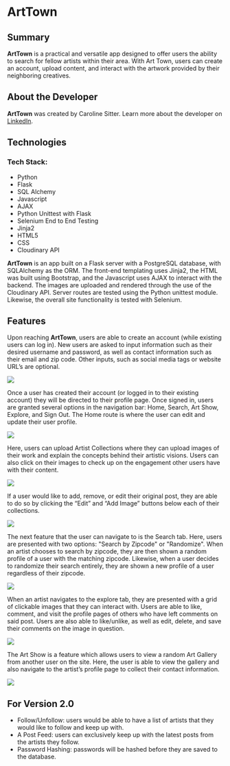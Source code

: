 # ArtTown

## Summary

**ArtTown** is a practical and versatile app designed to offer users the ability to search for fellow artists within their area. With Art Town, users can create an account, upload content, and interact with the artwork provided by their neighboring creatives.


## About the Developer
**ArtTown** was created by Caroline Sitter. Learn more about the developer on [LinkedIn](https://www.linkedin.com/in/caroline-sitter-385a11219/).


## Technologies
### Tech Stack:
* Python
* Flask
* SQL Alchemy
* Javascript
* AJAX
* Python Unittest with Flask
* Selenium End to End Testing
* Jinja2
* HTML5
* CSS
* Cloudinary API

**ArtTown** is an app built on a Flask server with a PostgreSQL database, with SQLAlchemy as the ORM. The front-end templating uses Jinja2, the HTML was built using Bootstrap, and the Javascript uses AJAX to interact with the backend. The images are uploaded and rendered through the use of the Cloudinary API. Server routes are tested using the Python unittest module. Likewise, the overall site functionality is tested with Selenium.


## Features
Upon reaching **ArtTown**, users are able to create an account (while existing users can log in). New users are asked to input information such as their desired username and password, as well as contact information such as their email and zip code. Other inputs, such as social media tags or website URL’s are optional.

![](static/img/GIFS/1.GIF)

Once a user has created their account (or logged in to their existing account) they will be directed to their profile page. Once signed in, users are granted several options in the navigation bar: Home, Search, Art Show, Explore, and Sign Out. The Home route is where the user can edit and update their user profile.

![](static/img/GIFS/2.GIF)

Here, users can upload Artist Collections where they can upload images of their work and explain the concepts behind their artistic visions. Users can also click on their images to check up on the engagement other users have with their content. 

![](static/img/GIFS/3.GIF)

If a user would like to add, remove, or edit their original post, they are able to do so by clicking the “Edit” and “Add Image” buttons below each of their collections. 

![](static/img/GIFS/4.GIF)

The next feature that the user can navigate to is the Search tab. Here, users are presented with two options: "Search by Zipcode" or "Randomize". When an artist chooses to search by zipcode, they are then shown a random profile of a user with the matching zipcode. Likewise, when a user decides to randomize their search entirely, they are shown a new profile of a user regardless of their zipcode.

![](static/img/GIFS/5.GIF)

When an artist navigates to the explore tab, they are presented with a grid of clickable images that they can interact with. Users are able to like, comment, and visit the profile pages of others who have left comments on said post. Users are also able to like/unlike, as well as edit, delete, and save their comments on the image in question. 

![](static/img/GIFS/6.GIF)

The Art Show is a feature which allows users to view a random Art Gallery from another user on the site. Here, the user is able to view the gallery and also navigate to the artist’s profile page to collect their contact information. 

![](static/img/GIFS/7.GIF)


## For Version 2.0

* Follow/Unfollow: users would be able to have a list of artists that they would like to follow and keep up with.
* A Post Feed: users can exclusively keep up with the latest posts from the artists they follow.
* Password Hashing: passwords will be hashed before they are saved to the database.